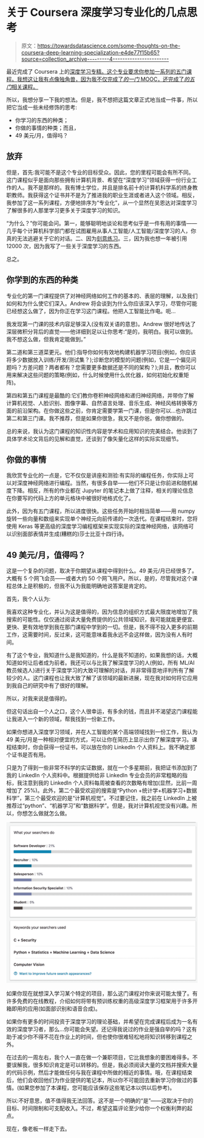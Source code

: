 # 关于 Coursera 深度学习专业化的几点思考

> 原文：<https://towardsdatascience.com/some-thoughts-on-the-coursera-deep-learning-specialization-e4de77f15b65?source=collection_archive---------4----------------------->

最近完成了 Coursera 上的[深度学习专精。这个专业要求你参加一系列的五门课程。我想这让我有点像独角兽，因为我不仅完成了*的一门* MOOC，还完成了*的五门*相关课程。](https://www.coursera.org/account/accomplishments/specialization/3UMHKFEZ9CH7)

所以，我想分享一下我的想法。但是，我不想把这篇文章正式地当成一件事，所以把它当成一些未经修饰的思考:

*   你学习的东西的种类；
*   你做的事情的种类；而且，
*   49 美元/月，值得吗？

## 放弃

但是，首先:我可能不是这个专业的目标受众。因此，您的里程可能会有所不同。这门课程似乎是面向那些拥有计算机背景、希望在“深度学习”领域获得一份行业工作的人。我不是那样的。我有博士学位，并且是排名前十的计算机科学系的终身教职教师。我获得这个证书并不是为了推进我的职业生涯或者进入这个领域。相反，我参加了这一系列课程，方便地排序为“专业化”，从一个显然在吴恩达对深度学习了解很多的人那里学习更多关于深度学习的知识。

“为什么？”你可能会问。第一，能够聪明地谈论和思考似乎是一件有用的事情——几乎每个计算机科学部门都在试图雇用从事人工智能/人工智能/深度学习的人，你真的无法逃避关于它的对话。二、因为[刻意练习](http://www.nytimes.com/images/blogs/freakonomics/pdf/DeliberatePractice(PsychologicalReview).pdf)。三，因为我也想一年被引用 12000 次，因为我写了一些关于深度学习的东西。

总之。

## 你学到的东西的种类

专业化的第一门课程提供了对神经网络如何工作的基本的、表层的理解，以及我们如何和为什么使它们深入。Andrew 将会谈到为什么你应该深入学习，尽管你可能已经想这么做了，因为你正在学习这门课程。他把人工智能比作电。呃…

我发现第一门课的技术内容足够深入(没有双关语的意思)。Andrew 很好地传达了深层微积分背后的直觉——他详细到足以让你思考:“是的，我明白。我可以做到。我不想这么做，但我肯定能做到。”

第二道和第三道菜更元。他们:指导你如何有效地构建机器学习项目(例如，你应该将多少数据放入训练/开发/测试集？);诊断您的模型的问题(例如，它是一个偏见问题吗？方差问题？两者都有？您需要更多数据还是不同的架构？);并且，教你可以用来解决这些问题的策略(例如，什么时候使用什么优化器，如何初始化权重矩阵)。

第四和第五门课程是最酷的:它们教你卷积神经网络和递归神经网络，并带你了解计算机视觉、人脸识别、图像字幕、自然语言处理、音乐生成、神经风格转换等方面的前沿架构。在你做这些之前，你肯定需要学第一门课，但是你可以…也许跳过第二和第三门课。我不推荐，但是如果你很急，我又不是你爸。做你想做的。

总的来说，我认为这门课程的知识性内容是学术和应用知识的完美结合。他谈到了具体学术论文背后的见解和直觉，还谈到了像矢量化这样的实际实现细节。

## 你做的事情

我欣赏专业化的一点是，它不仅仅是讲座和测验:有实际的编程任务，你实际上可以对深度神经网络进行编程。当然，有很多自举——他们不只是让你前进和随机梯度下降。相反，所有的作业都在 Jupyter 的笔记本上做了注释，相关的理论信息在你要写的代码上方的单元格块中被很好地格式化了。

此外，因为有五门课程，所以进度很快。这些任务开始时相当简单——用 numpy 旋转一些向量和数组来实现单个神经元向前传递的一次迭代。在课程结束时，您将使用 Keras 等更高级的深度学习编程框架来实现实际的深度神经网络，该网络可以识别面部表情并生成(糟糕的)莎士比亚十四行诗。

## 49 美元/月，值得吗？

这是一个复杂的问题，取决于你期望从课程中得到什么。49 美元/月已经很多了。大概有 5 个网飞会员——或者大约 50 个网飞用户。所以，是的，尽管我对这个课程总体上是积极的，但我不认为我能明确地说答案是肯定的。

首先，我个人认为:

我喜欢这种专业化，并认为这是值得的，因为信息的组织方式最大限度地增加了我搜索的可能性。仅仅通过阅读大量免费提供的公共领域知识，我可能就能更便宜、更快、更有效地学到我在那门课程中学到的一切。但是，我不得不投入更多的前期工作，这需要时间，反过来，这可能意味着我永远不会这样做，因为没有人有时间。

有了这个专业，我知道什么是我知道的，什么是我不知道的，如果我想的话，大概知道如何让后者成为前者。我还可以与比我了解深度学习的人(例如，所有 ML/AI 教员候选人)进行关于深度学习的大致可理解的对话，并非常得意地评判所有了解较少的人。这门课程也让我大致了解了该领域的最新进展，现在我对如何将它应用到我自己的研究中有了很好的理解。

所以，对我来说是值得的。

但这句话出自一个人之口，这个人很幸运，有多余的钱，而且并不渴望这门课程能让我进入一个新的领域，帮我找到一份新工作。

如果你想进入深度学习领域，并在人工智能的某个高端领域找到一份工作，我认为 49 美元/月是一种相对便宜的方式，可以让你在简历上显示出你了解深度学习。课程结束时，你会获得一份证书，可以放在你的 LinkedIn 个人资料上。我不确定那个证书是否有用。

只是为了得到一些非常不科学的实证数据，就在一个多星期前，我把证书添加到了我的 LinkedIn 个人资料中。根据提供给非 LinkedIn 专业会员的非常粗略的指标，我注意到我的 LinkedIn 个人资料每周被查看的次数略有增加(显然，比前一周增加了 25%)。此外，第二个最受欢迎的搜索是“Python +统计学+机器学习+数据科学”，第三个最受欢迎的是“计算机视觉”。不过要记住，我之前在 LinkedIn 上被推荐过“python”、“机器学习”和“数据科学”。但是，我对计算机视觉没有兴趣。所以，你想怎么做就怎么做。

![](img/66c88e8b8e59bd7c4a375a2af75a85c4.png)

如果你现在就想深入学习某个特定的项目，那么这门课程对你来说可能太慢了。有许多免费的在线教程，介绍如何将带有预训练权重的高级深度学习框架用于许多开箱即用的应用(如面部识别和语音合成)。

如果你有更多的时间投资于深度学习的理论基础，并希望在完成课程后成为一名有效的深度学习者，那么…你可能会失望。还记得我说过的作业是强自举的吗？这有助于减少你不得不花在作业上的时间，但也使你很难轻松地将知识转移到课程之外。

在过去的一周左右，我个人一直在做一个兼职项目，它比我想象的要困难得多。不要误解我，很多知识肯定是可以转移的。但是，我必须阅读大量的文档并搜索大量的代码示例，然后才能做任何与我在课程中所做的相近的事情。哦，在课程结束后，他们会收回他们为作业提供的笔记本，所以你不可能回去重新学习你做过的事情。(如果您参加了本课程，您可能应该保存这些笔记本以供以后参考)。

所以:不好意思，值不值得我无法回答。这不是一个明确的“是”——这取决于你的目标、时间限制和可支配收入。不过，希望这篇评论至少给你一个权衡利弊的起点。

现在，像老板一样走下去。